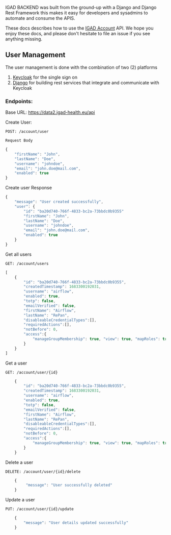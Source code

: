 IGAD BACKEND was built from the ground-up with a Django and Django Rest Framework this makes it easy for developers and sysadmins to automate and consume the APIS.

These docs describes how to use the [IGAD Account](https://data2.igad-health.eu) API. We hope you enjoy these docs, and please don't hesitate to file an issue if you see anything missing.

## User Management

The user management is done with the combination of two (2) platforms

1. [Keycloak](https://keycloak.org/) for the single sign on
2. [Django](https://www.django-rest-framework.org/) for building rest services that integrate and communicate with Keycloak

### Endpoints:

Base URL: https://data2.igad-health.eu/api

Create User:

```
POST: /account/user
```

```
Request Body
```

```javascript
{
    "firstName": "John",
    "lastName": "Doe",
    "username": "johndoe",
    "email": "john.doe@mail.com",
    "enabled": true
}
```

Create user Response

```javascript
{
    "message": "User created successfully",
    "user": {
        "id": "ba20d740-766f-4833-bc2a-73bbdc0b9355"
        "firstName": "John",
        "lastName": "Doe",
        "username": "johndoe",
        "email": "john.doe@mail.com",
        "enabled": true
    }
}
```

Get all users

`GET: /account/users`

```javascript
[
    {
        "id": "ba20d740-766f-4833-bc2a-73bbdc0b9355",
        "createdTimestamp": 1683300192031,
        "username": "airflow",
        "enabled": true,
        "totp": false,
        "emailVerified": false,
        "firstName": "Airflow",
        "lastName": "RePan",
        "disableableCredentialTypes":[],
        "requiredActions":[],
        "notBefore": 0,
        "access":{
            "manageGroupMembership": true, "view": true, "mapRoles": true, "impersonate": true, "manage": true…
        }
    }
]
```

Get a user

`GET: /account/user/{id}`

```javascript
    {
        "id": "ba20d740-766f-4833-bc2a-73bbdc0b9355",
        "createdTimestamp": 1683300192031,
        "username": "airflow",
        "enabled": true,
        "totp": false,
        "emailVerified": false,
        "firstName": "Airflow",
        "lastName": "RePan",
        "disableableCredentialTypes":[],
        "requiredActions":[],
        "notBefore": 0,
        "access":{
            "manageGroupMembership": true, "view": true, "mapRoles": true, "impersonate": true, "manage": true…
        }
    }
```

Delete a user

`DELETE: /account/user/{id}/delete`

```javascript
    {
         "message": "User successfully deleted"
    }
```

Update a user

`PUT: /account/user/{id}/update`
```javascript
    {
        "message": "User details updated successfully"
    }
```
